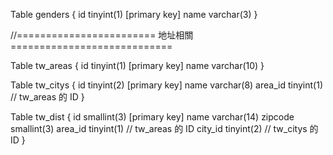 Table genders {
  id   tinyint(1) [primary key]
  name varchar(3)
}

//======================== 地址相關 ============================

Table tw_areas {
  id 	 tinyint(1) [primary key]
  name varchar(10)
}

Table tw_citys {
  id 	    tinyint(2) [primary key]
  name    varchar(8)
  area_id tinyint(1) // tw_areas 的 ID
}

Table tw_dist {
  id 	     smallint(3) [primary key]
  name     varchar(14)
  zipcode  smallint(3)
  area_id  tinyint(1) // tw_areas 的 ID
  city_id  tinyint(2) // tw_citys 的 ID
}